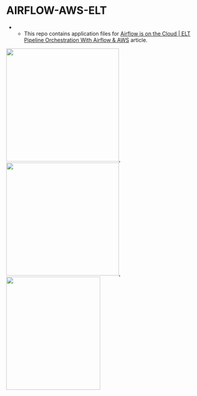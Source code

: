 # AIRFLOW-AWS-ELT

- - This repo contains application files for [Airflow is on the Cloud | ELT Pipeline Orchestration With Airflow & AWS](https://pub.towardsai.net/airflow-is-on-the-cloud-elt-pipeline-orchestration-with-airflow-aws-4d4268e5321a) article.



<img src="https://airflow.apache.org/images/feature-image.png" width="300" height="300">, <img src="https://a0.awsstatic.com/libra-css/images/logos/aws_logo_smile_1200x630.png" width="300" height="300">,<img src="https://www.aalpha.net/wp-content/uploads/2019/05/postgre-database-development-india.png" width="250" height="300">
